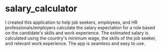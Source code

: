 # salary_calculator
I created this application to help job seekers, employees, and HR professionals/employers calculate the salary expectation for a role based on the candidate's skills and work experience. The estimated salary is calculated using the country's minimum wage, the skills of the job seeker, and relevant work experience. The app is seamless and easy to use.
